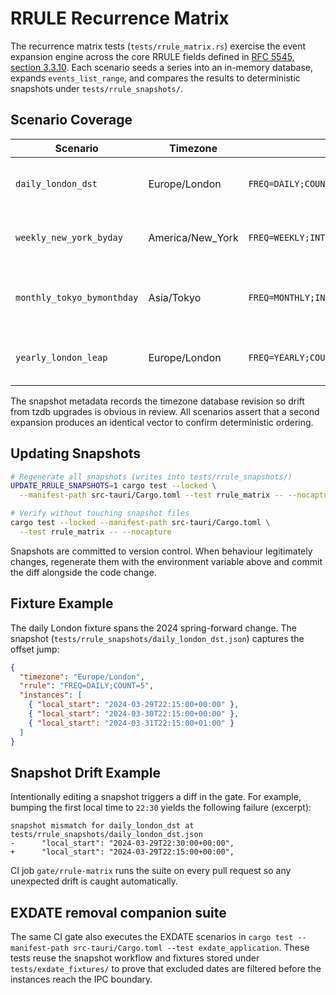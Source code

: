 # RRULE Recurrence Matrix

The recurrence matrix tests (`tests/rrule_matrix.rs`) exercise the event
expansion engine across the core RRULE fields defined in [RFC 5545,
section 3.3.10](https://datatracker.ietf.org/doc/html/rfc5545#section-3.3.10).
Each scenario seeds a series into an in-memory database, expands
`events_list_range`, and compares the results to deterministic snapshots
under `tests/rrule_snapshots/`.

## Scenario Coverage

| Scenario | Timezone | RRULE Fields | Notes |
| --- | --- | --- | --- |
| `daily_london_dst` | Europe/London | `FREQ=DAILY;COUNT=5` | Spring DST forward; validates UTC shift while preserving wall-clock start. |
| `weekly_new_york_byday` | America/New_York | `FREQ=WEEKLY;INTERVAL=2;BYDAY=SU;UNTIL=20241117T063000Z` | Fall DST back; ambiguous hour resolves to earlier offset per policy. |
| `monthly_tokyo_bymonthday` | Asia/Tokyo | `FREQ=MONTHLY;INTERVAL=1;COUNT=6;BYMONTHDAY=10,20;BYHOUR=9;BYMINUTE=30` | No DST region; exercises BYMONTHDAY + BYHOUR/BYMINUTE combinations. |
| `yearly_london_leap` | Europe/London | `FREQ=YEARLY;COUNT=4;BYMONTH=2;BYMONTHDAY=29` | Leap-day annual recurrence; verifies skipping non-leap years. |

The snapshot metadata records the timezone database revision so drift
from tzdb upgrades is obvious in review. All scenarios assert that a
second expansion produces an identical vector to confirm deterministic
ordering.

## Updating Snapshots

```bash
# Regenerate all snapshots (writes into tests/rrule_snapshots/)
UPDATE_RRULE_SNAPSHOTS=1 cargo test --locked \
  --manifest-path src-tauri/Cargo.toml --test rrule_matrix -- --nocapture

# Verify without touching snapshot files
cargo test --locked --manifest-path src-tauri/Cargo.toml \
  --test rrule_matrix -- --nocapture
```

Snapshots are committed to version control. When behaviour legitimately
changes, regenerate them with the environment variable above and commit
the diff alongside the code change.

## Fixture Example

The daily London fixture spans the 2024 spring-forward change. The
snapshot (`tests/rrule_snapshots/daily_london_dst.json`) captures the
offset jump:

```json
{
  "timezone": "Europe/London",
  "rrule": "FREQ=DAILY;COUNT=5",
  "instances": [
    { "local_start": "2024-03-29T22:15:00+00:00" },
    { "local_start": "2024-03-30T22:15:00+00:00" },
    { "local_start": "2024-03-31T22:15:00+01:00" }
  ]
}
```

## Snapshot Drift Example

Intentionally editing a snapshot triggers a diff in the gate. For
example, bumping the first local time to `22:30` yields the following
failure (excerpt):

```
snapshot mismatch for daily_london_dst at tests/rrule_snapshots/daily_london_dst.json
-      "local_start": "2024-03-29T22:30:00+00:00",
+      "local_start": "2024-03-29T22:15:00+00:00",
```

CI job `gate/rrule-matrix` runs the suite on every pull request so any
unexpected drift is caught automatically.

## EXDATE removal companion suite

The same CI gate also executes the EXDATE scenarios in
`cargo test --manifest-path src-tauri/Cargo.toml --test exdate_application`.
These tests reuse the snapshot workflow and fixtures stored under
`tests/exdate_fixtures/` to prove that excluded dates are filtered before the
instances reach the IPC boundary.
